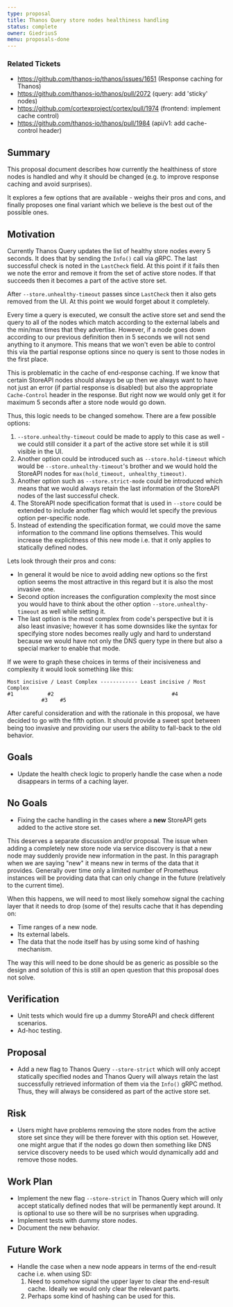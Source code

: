 ```yaml
---
type: proposal
title: Thanos Query store nodes healthiness handling
status: complete
owner: GiedriusS
menu: proposals-done
---
```


### Related Tickets

* https://github.com/thanos-io/thanos/issues/1651 (Response caching for Thanos)
* https://github.com/thanos-io/thanos/pull/2072 (query: add 'sticky' nodes)
* https://github.com/cortexproject/cortex/pull/1974 (frontend: implement cache control)
* https://github.com/thanos-io/thanos/pull/1984 (api/v1: add cache-control header)

## Summary

This proposal document describes how currently the healthiness of store nodes is handled and why it should be changed (e.g. to improve response caching and avoid surprises).

It explores a few options that are available - weighs their pros and cons, and finally proposes one final variant which we believe is the best out of the possible ones.

## Motivation

Currently Thanos Query updates the list of healthy store nodes every 5 seconds. It does that by sending the `Info()` call via gRPC. The last successful check is noted in the `LastCheck` field. At this point if it fails then we note the error and remove it from the set of active store nodes. If that succeeds then it becomes a part of the active store set.

After `--store.unhealthy-timeout` passes since `LastCheck` then it also gets removed from the UI. At this point we would forget about it completely.

Every time a query is executed, we consult the active store set and send the query to all of the nodes which match according to the external labels and the min/max times that they advertise. However, if a node goes down according to our previous definition then in 5 seconds we will not send anything to it anymore. This means that we won't even be able to control this via the partial response options since no query is sent to those nodes in the first place.

This is problematic in the cache of end-response caching. If we know that certain StoreAPI nodes should always be up then we always want to have not just an error (if partial response is disabled) but also the appropriate `Cache-Control` header in the response. But right now we would only get it for maximum 5 seconds after a store node would go down.

Thus, this logic needs to be changed somehow. There are a few possible options:

1. `--store.unhealthy-timeout` could be made to apply to this case as well - we could still consider it a part of the active store set while it is still visible in the UI.
2. Another option could be introduced such as `--store.hold-timeout` which would be `--store.unhealthy-timeout`'s brother and we would hold the StoreAPI nodes for `max(hold_timeout, unhealthy_timeout)`.
3. Another option such as `--store.strict-mode` could be introduced which means that we would always retain the last information of the StoreAPI nodes of the last successful check.
4. The StoreAPI node specification format that is used in `--store` could be extended to include another flag which would let specify the previous option per-specific node.
5. Instead of extending the specification format, we could move the same information to the command line options themselves. This would increase the explicitness of this new mode i.e. that it only applies to statically defined nodes.

Lets look through their pros and cons:

* In general it would be nice to avoid adding new options so the first option seems the most attractive in this regard but it is also the most invasive one.
* Second option increases the configuration complexity the most since you would have to think about the other option `--store.unhealthy-timeout` as well while setting it.
* The last option is the most complex from code's perspective but it is also least invasive; however it has some downsides like the syntax for specifying store nodes becomes really ugly and hard to understand because we would have not only the DNS query type in there but also a special marker to enable that mode.

If we were to graph these choices in terms of their incisiveness and complexity it would look something like this:

```text
Most incisive / Least Complex ------------ Least incisive / Most Complex
#1           #2                                      #4
           #3    #5
```

After careful consideration and with the rationale in this proposal, we have decided to go with the fifth option. It should provide a sweet spot between being too invasive and providing our users the ability to fall-back to the old behavior.

## Goals

* Update the health check logic to properly handle the case when a node disappears in terms of a caching layer.

## No Goals

* Fixing the cache handling in the cases where a **new** StoreAPI gets added to the active store set.

This deserves a separate discussion and/or proposal. The issue when adding a completely new store node via service discovery is that a new node may suddenly provide new information in the past. In this paragraph when we are saying "new" it means new in terms of the data that it provides. Generally over time only a limited number of Prometheus instances will be providing data that can only change in the future (relatively to the current time).

When this happens, we will need to most likely somehow signal the caching layer that it needs to drop (some of the) results cache that it has depending on:

* Time ranges of a new node.
* Its external labels.
* The data that the node itself has by using some kind of hashing mechanism.

The way this will need to be done should be as generic as possible so the design and solution of this is still an open question that this proposal does not solve.

## Verification

* Unit tests which would fire up a dummy StoreAPI and check different scenarios.
* Ad-hoc testing.

## Proposal

* Add a new flag to Thanos Query `--store-strict` which will only accept statically specified nodes and Thanos Query will always retain the last successfully retrieved information of them via the `Info()` gRPC method. Thus, they will always be considered as part of the active store set.

## Risk

* Users might have problems removing the store nodes from the active store set since they will be there forever with this option set. However, one might argue that if the nodes go down then something like DNS service discovery needs to be used which would dynamically add and remove those nodes.

## Work Plan

* Implement the new flag `--store-strict` in Thanos Query which will only accept statically defined nodes that will be permanently kept around. It is optional to use so there will be no surprises when upgrading.
* Implement tests with dummy store nodes.
* Document the new behavior.

## Future Work

* Handle the case when a new node appears in terms of the end-result cache i.e. when using SD:
  1. Need to somehow signal the upper layer to clear the end-result cache. Ideally we would only clear the relevant parts.
  2. Perhaps some kind of hashing can be used for this.
